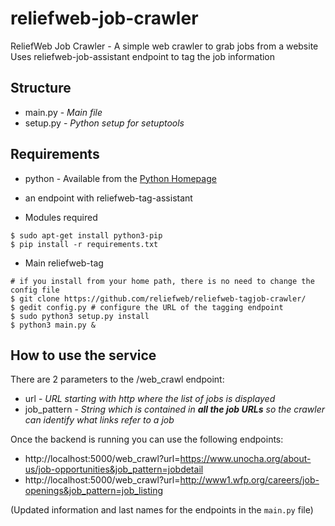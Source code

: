 # reliefweb-job-crawler
ReliefWeb Job Crawler - A simple web crawler to grab jobs from a website
Uses reliefweb-job-assistant endpoint to tag the job information


## Structure

- main.py - *Main file* 
- setup.py - *Python setup for setuptools*

## Requirements

- python - Available from the [Python Homepage](https://www.python.org/)
- an endpoint with reliefweb-tag-assistant


- Modules required

```
$ sudo apt-get install python3-pip
$ pip install -r requirements.txt

```

- Main reliefweb-tag 

```
# if you install from your home path, there is no need to change the config file
$ git clone https://github.com/reliefweb/reliefweb-tagjob-crawler/
$ gedit config.py # configure the URL of the tagging endpoint 
$ sudo python3 setup.py install
$ python3 main.py &
```

## How to use the service

There are 2 parameters to the /web_crawl endpoint:

- url - *URL starting with http where the list of jobs is displayed*
- job_pattern - *String which is contained in **all the job URLs** so the crawler can identify what links refer to a 
job*

Once the backend is running you can use the following endpoints:

- http://localhost:5000/web_crawl?url=https://www.unocha.org/about-us/job-opportunities&job_pattern=jobdetail
- http://localhost:5000/web_crawl?url=http://www1.wfp.org/careers/job-openings&job_pattern=job_listing

(Updated information and last names for the endpoints in the ```main.py``` file)
